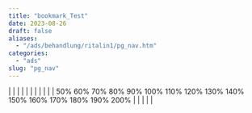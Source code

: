 ```yaml
---
title: "bookmark_Test"
date: 2023-08-26
draft: false
aliases:
  - "/ads/behandlung/ritalin1/pg_nav.htm"
categories:
  - "ads"
slug: "pg_nav"
---
```


|  |  |  |  |  |  |  |  |  |  | 50% 60% 70% 80% 90% 100% 110% 120% 130% 140% 150% 160% 170% 180% 190% 200% |  |  |  |  |